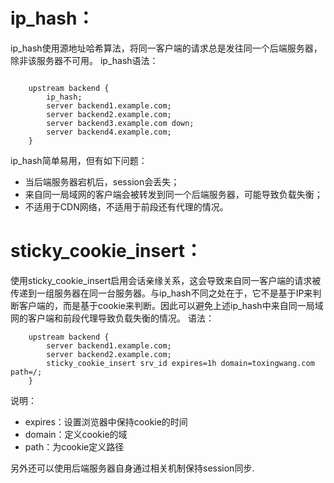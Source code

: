 # ip_hash：
ip_hash使用源地址哈希算法，将同一客户端的请求总是发往同一个后端服务器，除非该服务器不可用。
ip_hash语法：
```

    upstream backend {
        ip_hash;
        server backend1.example.com;
        server backend2.example.com;
        server backend3.example.com down;
        server backend4.example.com;
    }
```
ip_hash简单易用，但有如下问题：

- 当后端服务器宕机后，session会丢失；
- 来自同一局域网的客户端会被转发到同一个后端服务器，可能导致负载失衡；
- 不适用于CDN网络，不适用于前段还有代理的情况。

# sticky_cookie_insert：
使用sticky_cookie_insert启用会话亲缘关系，这会导致来自同一客户端的请求被传递到一组服务器在同一台服务器。与ip_hash不同之处在于，它不是基于IP来判断客户端的，而是基于cookie来判断。因此可以避免上述ip_hash中来自同一局域网的客户端和前段代理导致负载失衡的情况。
语法：
```
    upstream backend {
        server backend1.example.com;
        server backend2.example.com;
        sticky_cookie_insert srv_id expires=1h domain=toxingwang.com path=/;
    }
```
说明：

- expires：设置浏览器中保持cookie的时间
- domain：定义cookie的域
- path：为cookie定义路径

另外还可以使用后端服务器自身通过相关机制保持session同步.
